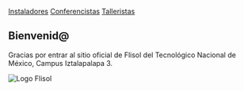 [Instaladores](./instaladores.md) [Conferencistas](./conferencistas.md) [Talleristas](talleristas.md)

## Bienvenid@

Gracias por entrar al sitio oficial de Flisol del Tecnológico Nacional de México, Campus Iztalapalapa 3.

![Logo Flisol](https://flisol.info/Logo?action=AttachFile&do=get&target=FLISoL-2015.png)
